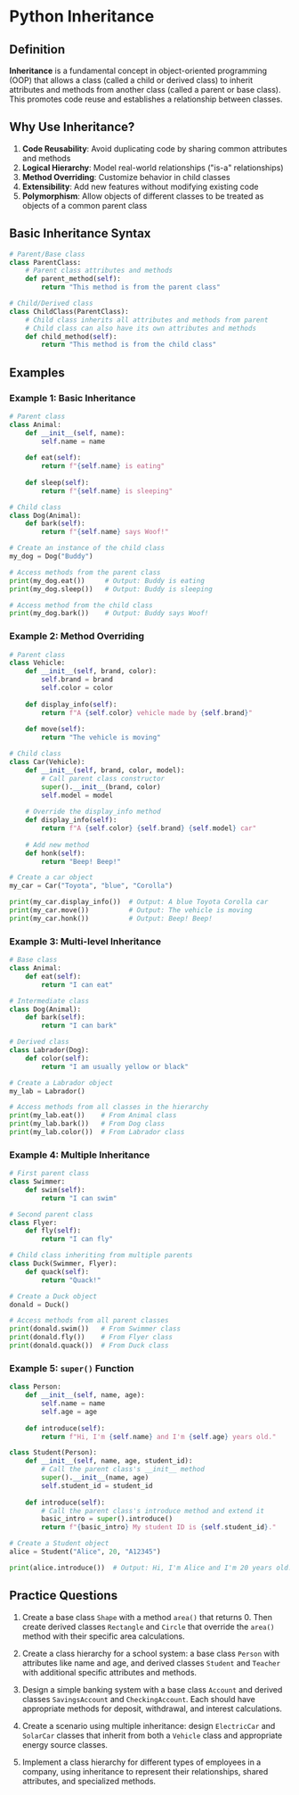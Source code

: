 # Python Inheritance

## Definition

**Inheritance** is a fundamental concept in object-oriented programming (OOP) that allows a class (called a child or derived class) to inherit attributes and methods from another class (called a parent or base class). This promotes code reuse and establishes a relationship between classes.

## Why Use Inheritance?

1. **Code Reusability**: Avoid duplicating code by sharing common attributes and methods
2. **Logical Hierarchy**: Model real-world relationships ("is-a" relationships)
3. **Method Overriding**: Customize behavior in child classes
4. **Extensibility**: Add new features without modifying existing code
5. **Polymorphism**: Allow objects of different classes to be treated as objects of a common parent class

## Basic Inheritance Syntax

```python
# Parent/Base class
class ParentClass:
    # Parent class attributes and methods
    def parent_method(self):
        return "This method is from the parent class"

# Child/Derived class
class ChildClass(ParentClass):
    # Child class inherits all attributes and methods from parent
    # Child class can also have its own attributes and methods
    def child_method(self):
        return "This method is from the child class"
```

## Examples

### Example 1: Basic Inheritance

```python
# Parent class
class Animal:
    def __init__(self, name):
        self.name = name
    
    def eat(self):
        return f"{self.name} is eating"
    
    def sleep(self):
        return f"{self.name} is sleeping"

# Child class
class Dog(Animal):
    def bark(self):
        return f"{self.name} says Woof!"

# Create an instance of the child class
my_dog = Dog("Buddy")

# Access methods from the parent class
print(my_dog.eat())     # Output: Buddy is eating
print(my_dog.sleep())   # Output: Buddy is sleeping

# Access method from the child class
print(my_dog.bark())    # Output: Buddy says Woof!
```

### Example 2: Method Overriding

```python
# Parent class
class Vehicle:
    def __init__(self, brand, color):
        self.brand = brand
        self.color = color
    
    def display_info(self):
        return f"A {self.color} vehicle made by {self.brand}"
    
    def move(self):
        return "The vehicle is moving"

# Child class
class Car(Vehicle):
    def __init__(self, brand, color, model):
        # Call parent class constructor
        super().__init__(brand, color)
        self.model = model
    
    # Override the display_info method
    def display_info(self):
        return f"A {self.color} {self.brand} {self.model} car"
    
    # Add new method
    def honk(self):
        return "Beep! Beep!"

# Create a car object
my_car = Car("Toyota", "blue", "Corolla")

print(my_car.display_info())  # Output: A blue Toyota Corolla car
print(my_car.move())          # Output: The vehicle is moving
print(my_car.honk())          # Output: Beep! Beep!
```

### Example 3: Multi-level Inheritance

```python
# Base class
class Animal:
    def eat(self):
        return "I can eat"

# Intermediate class
class Dog(Animal):
    def bark(self):
        return "I can bark"

# Derived class
class Labrador(Dog):
    def color(self):
        return "I am usually yellow or black"

# Create a Labrador object
my_lab = Labrador()

# Access methods from all classes in the hierarchy
print(my_lab.eat())    # From Animal class
print(my_lab.bark())   # From Dog class
print(my_lab.color())  # From Labrador class
```

### Example 4: Multiple Inheritance

```python
# First parent class
class Swimmer:
    def swim(self):
        return "I can swim"

# Second parent class
class Flyer:
    def fly(self):
        return "I can fly"

# Child class inheriting from multiple parents
class Duck(Swimmer, Flyer):
    def quack(self):
        return "Quack!"

# Create a Duck object
donald = Duck()

# Access methods from all parent classes
print(donald.swim())   # From Swimmer class
print(donald.fly())    # From Flyer class
print(donald.quack())  # From Duck class
```

### Example 5: `super()` Function

```python
class Person:
    def __init__(self, name, age):
        self.name = name
        self.age = age
    
    def introduce(self):
        return f"Hi, I'm {self.name} and I'm {self.age} years old."

class Student(Person):
    def __init__(self, name, age, student_id):
        # Call the parent class's __init__ method
        super().__init__(name, age)
        self.student_id = student_id
    
    def introduce(self):
        # Call the parent class's introduce method and extend it
        basic_intro = super().introduce()
        return f"{basic_intro} My student ID is {self.student_id}."

# Create a Student object
alice = Student("Alice", 20, "A12345")

print(alice.introduce())  # Output: Hi, I'm Alice and I'm 20 years old. My student ID is A12345.
```

## Practice Questions

1. Create a base class `Shape` with a method `area()` that returns 0. Then create derived classes `Rectangle` and `Circle` that override the `area()` method with their specific area calculations.

2. Create a class hierarchy for a school system: a base class `Person` with attributes like name and age, and derived classes `Student` and `Teacher` with additional specific attributes and methods.

3. Design a simple banking system with a base class `Account` and derived classes `SavingsAccount` and `CheckingAccount`. Each should have appropriate methods for deposit, withdrawal, and interest calculations.

4. Create a scenario using multiple inheritance: design `ElectricCar` and `SolarCar` classes that inherit from both a `Vehicle` class and appropriate energy source classes.

5. Implement a class hierarchy for different types of employees in a company, using inheritance to represent their relationships, shared attributes, and specialized methods.